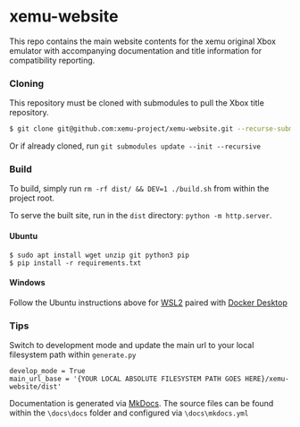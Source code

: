 xemu-website
====

This repo contains the main website contents for the xemu original Xbox emulator with accompanying documentation and title information for compatibility reporting.

### Cloning

This repository must be cloned with submodules to pull the Xbox title repository.

```sh
$ git clone git@github.com:xemu-project/xemu-website.git --recurse-submodules
```

Or if already cloned, run `git submodules update --init --recursive`

### Build

To build, simply run `rm -rf dist/ && DEV=1 ./build.sh` from within the project root.

To serve the built site, run in the `dist` directory: `python -m http.server`.

#### Ubuntu

    $ sudo apt install wget unzip git python3 pip
    $ pip install -r requirements.txt

#### Windows

Follow the Ubuntu instructions above for [WSL2](https://docs.microsoft.com/en-us/windows/wsl/install) paired with [Docker Desktop](https://docs.docker.com/desktop/windows/wsl/)

### Tips

Switch to development mode and update the main url to your local filesystem path within `generate.py`

```
develop_mode = True
main_url_base = '{YOUR LOCAL ABSOLUTE FILESYSTEM PATH GOES HERE}/xemu-website/dist'
```

Documentation is generated via [MkDocs](https://www.mkdocs.org). The source files can be found within the `\docs\docs` folder and configured via `\docs\mkdocs.yml`
